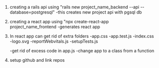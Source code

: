 1. creating a rails api using "rails new project_name_backend --api --database=postgresql"
    -this creates new project api with pgsql db

2. creating a react app using "npx create-react-app project_name_frontend
    -generates react app 

3. In react app can get rid of extra folders
    -app.css
    -app.test.js
    -index.css
    -logo.svg
    -reportWebvitals.js
    -setupTests.js

    -get rid of excess code in app.js
    -change app to a class from a function

4. setup github and link repos